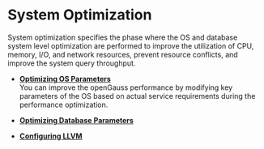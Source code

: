 # System Optimization<a name="EN-US_TOPIC_0245374527"></a>

System optimization specifies the phase where the OS and database system level optimization are performed to improve the utilization of CPU, memory, I/O, and network resources, prevent resource conflicts, and improve the system query throughput.

-   **[Optimizing OS Parameters](optimizing-os-parameters.md)**  
You can improve the openGauss performance by modifying key parameters of the OS based on actual service requirements during the performance optimization.
-   **[Optimizing Database Parameters](optimizing-database-parameters.md)**  

-   **[Configuring LLVM](configuring-llvm.md)**  


